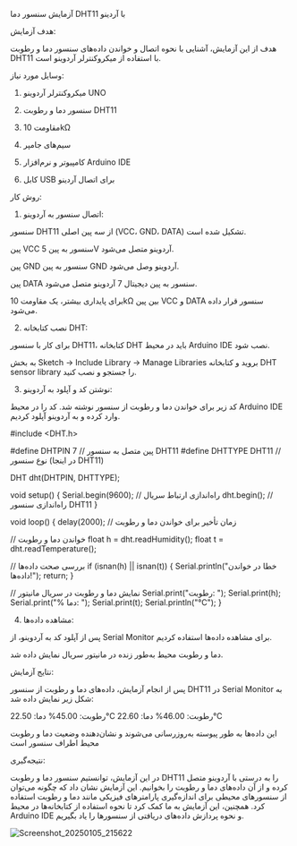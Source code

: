 آزمایش سنسور دما DHT11 با آردینو

هدف آزمایش:

هدف از این آزمایش، آشنایی با نحوه اتصال و خواندن داده‌های سنسور دما و رطوبت DHT11 با استفاده از میکروکنترلر آردوینو است.

وسایل مورد نیاز:

1. میکروکنترلر آردوینو UNO


2. سنسور دما و رطوبت DHT11


3. مقاومت 10kΩ


4. سیم‌های جامپر


5. کامپیوتر و نرم‌افزار Arduino IDE


6. کابل USB برای اتصال آردینو

روش کار:

1. اتصال سنسور به آردوینو:

سنسور DHT11 از سه پین اصلی (VCC، GND، DATA) تشکیل شده است.

پین VCC سنسور به پین 5V آردوینو متصل می‌شود.

پین GND سنسور به پین GND آردوینو وصل می‌شود.

پین DATA سنسور به پین دیجیتال 7 آردوینو متصل می‌شود.

برای پایداری بیشتر، یک مقاومت 10kΩ بین پین VCC و DATA سنسور قرار داده می‌شود.



2. نصب کتابخانه DHT:

برای کار با سنسور DHT11، کتابخانه DHT باید در محیط Arduino IDE نصب شود.

به بخش Sketch → Include Library → Manage Libraries بروید و کتابخانه DHT sensor library را جستجو و نصب کنید.



3. نوشتن کد و آپلود به آردوینو:

کد زیر برای خواندن دما و رطوبت از سنسور نوشته شد. کد را در محیط Arduino IDE وارد کرده و به آردوینو آپلود کردیم.


#include <DHT.h>

#define DHTPIN 7       // پین متصل به سنسور DHT11
#define DHTTYPE DHT11  // نوع سنسور (در اینجا DHT11)

DHT dht(DHTPIN, DHTTYPE);

void setup() {
  Serial.begin(9600);  // راه‌اندازی ارتباط سریال
  dht.begin();         // راه‌اندازی سنسور DHT11
}

void loop() {
  delay(2000);  // زمان تأخیر برای خواندن دما و رطوبت

  // خواندن دما و رطوبت
  float h = dht.readHumidity();
  float t = dht.readTemperature();

  // بررسی صحت داده‌ها
  if (isnan(h) || isnan(t)) {
    Serial.println("خطا در خواندن داده‌ها!");
    return;
  }

  // نمایش دما و رطوبت در سریال مانیتور
  Serial.print("رطوبت: ");
  Serial.print(h);
  Serial.print("%  دما: ");
  Serial.print(t);
  Serial.println("°C");
}


4. مشاهده داده‌ها:

پس از آپلود کد به آردوینو، از Serial Monitor برای مشاهده داده‌ها استفاده کردیم.

دما و رطوبت محیط به‌طور زنده در مانیتور سریال نمایش داده شد.

نتایج آزمایش:

پس از انجام آزمایش، داده‌های دما و رطوبت از سنسور DHT11 در Serial Monitor به شکل زیر نمایش داده شد:

رطوبت: 45.00%  دما: 22.50°C
رطوبت: 46.00%  دما: 22.60°C

این داده‌ها به طور پیوسته به‌روزرسانی می‌شوند و نشان‌دهنده وضعیت دما و رطوبت محیط اطراف سنسور است

نتیجه‌گیری:

در این آزمایش، توانستیم سنسور دما و رطوبت DHT11 را به درستی با آردوینو متصل کرده و از آن داده‌های دما و رطوبت را بخوانیم. این آزمایش نشان داد که چگونه می‌توان از سنسورهای محیطی برای اندازه‌گیری پارامترهای فیزیکی مانند دما و رطوبت استفاده کرد. همچنین، این آزمایش به ما کمک کرد تا نحوه استفاده از کتابخانه‌ها در محیط Arduino IDE و نحوه پردازش داده‌های دریافتی از سنسورها را یاد بگیریم.



![Screenshot_20250105_215622](https://github.com/user-attachments/assets/0d3372b8-45c2-4fba-a749-68ad6511a9b1)

